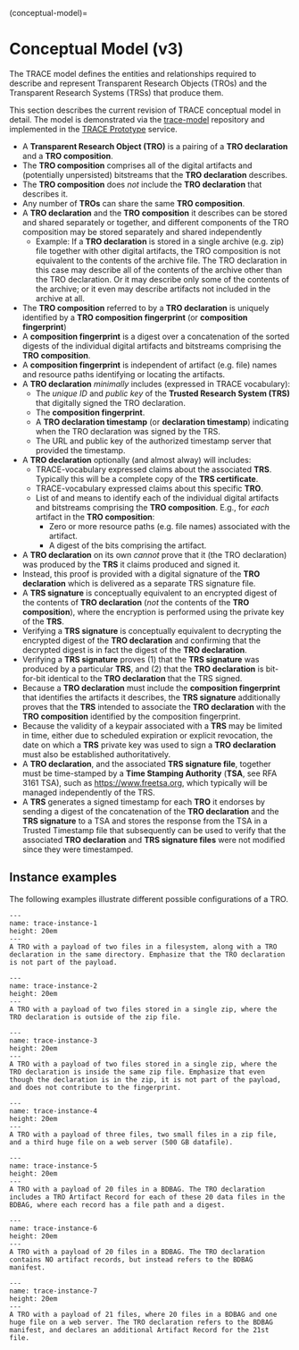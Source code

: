 (conceptual-model)=
# Conceptual Model (v3)

The TRACE model defines the entities and relationships required to describe and
represent Transparent Research Objects (TROs) and the Transparent Research
Systems (TRSs) that produce them.

This section describes the current revision of TRACE conceptual model in detail.
The model is demonstrated via the
[trace-model](https://github.com/transparency-certified/trace-model) repository
and implemented in the [TRACE Prototype](trace-prototype) service.

* A **Transparent Research Object (TRO)** is a pairing of a **TRO declaration** and a **TRO composition**.
* The **TRO composition** comprises all of the digital artifacts and (potentially unpersisted) bitstreams that the **TRO declaration** describes. 
* The **TRO composition** does *not* include the **TRO declaration** that describes it.
* Any number of **TROs** can share the same **TRO composition**.
* A **TRO declaration** and the **TRO composition** it describes can be stored and shared separately or together, and different components of the TRO composition may be stored separately and shared independently
  * Example: If a **TRO declaration** is stored in a single archive (e.g. zip) file together with other digital artifacts, the TRO composition is not equivalent to the contents of the archive file. The TRO declaration in this case may describe all of the contents of the archive other than the TRO declaration. Or it may describe only some of the contents of the archive; or it even may describe artifacts not included in the archive at all.
* The **TRO composition** referred to by a **TRO declaration** is uniquely
  identified by a **TRO composition fingerprint** (or **composition fingerprint**)
* A **composition fingerprint** is a digest over a concatenation of the sorted digests of the individual digital artifacts and bitstreams comprising the **TRO composition**.
* A **composition fingerprint** is independent of artifact (e.g. file) names and resource paths identifying or locating the artifacts.
* A **TRO declaration** *minimally* includes (expressed in TRACE vocabulary):
  * The *unique ID* and *public key* of the **Trusted Research System (TRS)** that digitally signed the TRO declaration.
  * The **composition fingerprint**.
  * A **TRO declaration timestamp** (or **declaration timestamp**) indicating when the TRO declaration was signed by the TRS. 
  * The URL and public key of the authorized timestamp server that provided the timestamp. 
* A **TRO declaration** optionally (and almost alway) will includes:
  * TRACE-vocabulary expressed claims about the associated **TRS**. Typically this will be a complete copy of the **TRS certificate**.
  * TRACE-vocabulary expressed claims about this specific **TRO**.
  * List of and means to identify each of the  individual digital artifacts and bitstreams comprising the **TRO composition**. E.g., for *each* artifact in the **TRO composition**:
    * Zero or more resource paths (e.g. file names) associated with the artifact.
    * A digest of the bits comprising the artifact.
* A **TRO declaration** on its own *cannot* prove that it (the TRO declaration) was produced by the **TRS** it claims produced and signed it. 
* Instead, this proof is provided with a digital signature of the **TRO declaration** which is delivered as a separate TRS signature file.
* A **TRS signature** is conceptually equivalent to an encrypted digest of the contents of **TRO declaration** (*not* the contents of the **TRO composition**), where the encryption is performed using the private key of the **TRS**. 
* Verifying a **TRS signature** is conceptually equivalent to decrypting the encrypted digest of the **TRO declaration** and confirming that the decrypted digest is in fact the digest of the **TRO declaration**.
* Verifying a **TRS signature** proves (1) that the **TRS signature** was produced by a particular **TRS**, and (2) that the **TRO declaration** is bit-for-bit identical to the **TRO declaration** that the TRS signed.
* Because a **TRO declaration** must include the **composition fingerprint** that identifies the artifacts it describes, the **TRS signature** additionally proves that the **TRS** intended to associate the **TRO declaration** with the **TRO composition** identified by the composition fingerprint. 
* Because the validity of a keypair associated with a **TRS** may be limited in time, either due to scheduled expiration or explicit revocation, the date on  which a **TRS** private key was used to sign a **TRO declaration** must also be established authoritatively.
* A **TRO declaration**, and the associated **TRS signature file**, together must be time-stamped by a **Time Stamping Authority** (**TSA**, see RFA 3161 TSA), such as https://www.freetsa.org, which typically will be managed independently of the TRS.
* A **TRS** generates a signed timestamp for each **TRO** it endorses by sending a digest of the concatenation of the **TRO declaration** and the **TRS signature** to a TSA and stores the response from the TSA in a Trusted Timestamp file that subsequently can be used to verify that the associated **TRO declaration** and **TRS signature files** were not modified since they were timestamped.

## Instance examples

The following examples illustrate different possible configurations of a TRO. 

```{figure} images/trace-instance-1.png
---
name: trace-instance-1
height: 20em
---
A TRO with a payload of two files in a filesystem, along with a TRO declaration in the same directory. Emphasize that the TRO declaration is not part of the payload.
```

```{figure} images/trace-instance-2.png
---
name: trace-instance-2
height: 20em
---
A TRO with a payload of two files stored in a single zip, where the TRO declaration is outside of the zip file.
```

```{figure} images/trace-instance-3.png
---
name: trace-instance-3
height: 20em
---
A TRO with a payload of two files stored in a single zip, where the TRO declaration is inside the same zip file. Emphasize that even though the declaration is in the zip, it is not part of the payload, and does not contribute to the fingerprint.
```

```{figure} images/trace-instance-4.png
---
name: trace-instance-4
height: 20em
---
A TRO with a payload of three files, two small files in a zip file, and a third huge file on a web server (500 GB datafile).
```

```{figure} images/trace-instance-5.png
---
name: trace-instance-5
height: 20em
---
A TRO with a payload of 20 files in a BDBAG. The TRO declaration includes a TRO Artifact Record for each of these 20 data files in the BDBAG, where each record has a file path and a digest.
```

```{figure} images/trace-instance-6.png
---
name: trace-instance-6
height: 20em
---
A TRO with a payload of 20 files in a BDBAG. The TRO declaration contains NO artifact records, but instead refers to the BDBAG manifest.
```

```{figure} images/trace-instance-7.png
---
name: trace-instance-7
height: 20em
---
A TRO with a payload of 21 files, where 20 files in a BDBAG and one huge file on a web server. The TRO declaration refers to the BDBAG manifest, and declares an additional Artifact Record for the 21st file.
```
